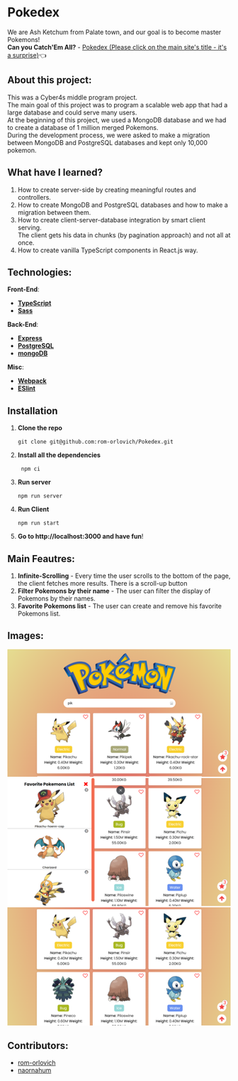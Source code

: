 # Pokedex
We are Ash Ketchum from Palate town, and our goal is to become master Pokemons! \
**Can you Catch'Em All?** -
[Pokedex (Please click on the main site's title - it's a surprise)](https://pokedex-pro.onrender.com):point_left:

## About this project:
This was a Cyber4s middle program project. \
The main goal of this project was to program a scalable web app that had a large database and could serve many users. \
At the beginning of this project, we used a MongoDB database and we had to create a database of 1 million merged Pokemons. \
During the development process, we were asked to make a migration between MongoDB and PostgreSQL databases and kept only 10,000 pokemon. 

## What have I learned?
1. How to create server-side by creating meaningful routes and controllers.
2. How to create MongoDB and PostgreSQL databases and how to make a migration between them.
3. How to create client-server-database integration by smart client serving. \
The client gets his data in chunks (by pagination approach) and not all at once.
4. How to create vanilla TypeScript components in React.js way.


## Technologies:
 **Front-End**:
- **[TypeScript](https://www.typescriptlang.org/)**
- **[Sass](https://www.npmjs.com/package/sass)**
  
 **Back-End**:
- **[Express](https://www.npmjs.com/package/express)**
- **[PostgreSQL](https://www.postgresql.org/)**
- **[mongoDB](https://www.mongodb.com/)**

**Misc**:
- **[Webpack](https://webpack.js.org/)**
- **[ESlint](https://eslint.org/docs/latest/user-guide/configuring/)**


## Installation
1. **Clone the repo**
   ```
   git clone git@github.com:rom-orlovich/Pokedex.git
   ```
2. **Install all the dependencies**
   ```
    npm ci
   ```
3. **Run server**
   ```
   npm run server
   
   ```
4. **Run Client**

   ```
   npm run start
   ```

5. **Go to http://localhost:3000 and have fun**!

## Main Feautres:
1. **Infinite-Scrolling** - Every time the user scrolls to the bottom of the page, the client fetches more results. There is a scroll-up button
2. **Filter Pokemons by their name** - The user can filter the display of Pokemons by their names.
3. **Favorite Pokemons list** - The user can create and remove his favorite Pokemons list.


## Images: 
<img alt="Filter pokemons by their names" src="./readme-images/search.png" width="600" hight="600">
<img alt="Favorite pokemons list" src="./readme-images/favorites.png" width="600" hight="600">
<img alt="Main page" src="./readme-images/main.png" width="600" hight="600">


## Contributors:
* [rom-orlovich](https://github.com/rom-orlovich)
* [naornahum](https://github.com/naornahum)



